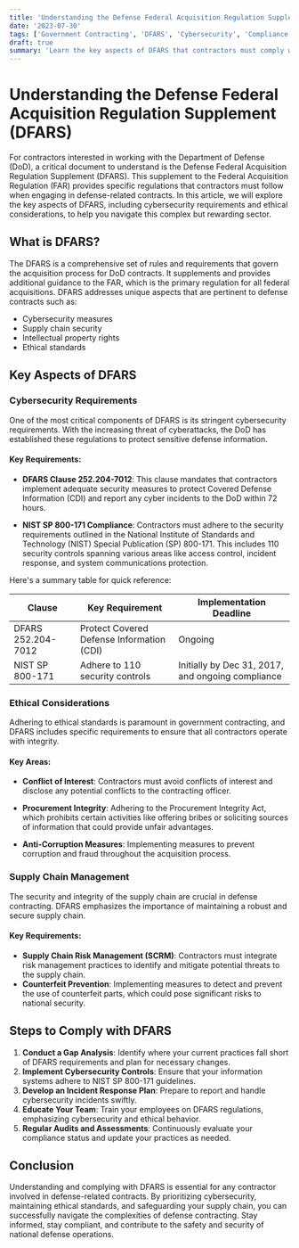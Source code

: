 ```yaml
---
title: 'Understanding the Defense Federal Acquisition Regulation Supplement (DFARS)'
date: '2023-07-30'
tags: ['Government Contracting', 'DFARS', 'Cybersecurity', 'Compliance', 'Defense Contracts', 'Ethical Considerations']
draft: true
summary: 'Learn the key aspects of DFARS that contractors must comply with when working on defense-related contracts, including cybersecurity requirements and ethical considerations.'
---
```


# Understanding the Defense Federal Acquisition Regulation Supplement (DFARS)

For contractors interested in working with the Department of Defense (DoD), a critical document to understand is the Defense Federal Acquisition Regulation Supplement (DFARS). This supplement to the Federal Acquisition Regulation (FAR) provides specific regulations that contractors must follow when engaging in defense-related contracts. In this article, we will explore the key aspects of DFARS, including cybersecurity requirements and ethical considerations, to help you navigate this complex but rewarding sector.

## What is DFARS?

The DFARS is a comprehensive set of rules and requirements that govern the acquisition process for DoD contracts. It supplements and provides additional guidance to the FAR, which is the primary regulation for all federal acquisitions. DFARS addresses unique aspects that are pertinent to defense contracts such as:

- Cybersecurity measures
- Supply chain security
- Intellectual property rights
- Ethical standards

## Key Aspects of DFARS

### Cybersecurity Requirements

One of the most critical components of DFARS is its stringent cybersecurity requirements. With the increasing threat of cyberattacks, the DoD has established these regulations to protect sensitive defense information.

#### Key Requirements:

- **DFARS Clause 252.204-7012**: This clause mandates that contractors implement adequate security measures to protect Covered Defense Information (CDI) and report any cyber incidents to the DoD within 72 hours.

- **NIST SP 800-171 Compliance**: Contractors must adhere to the security requirements outlined in the National Institute of Standards and Technology (NIST) Special Publication (SP) 800-171. This includes 110 security controls spanning various areas like access control, incident response, and system communications protection.

Here's a summary table for quick reference:

| Clause             | Key Requirement                                     | Implementation Deadline |
|--------------------|-----------------------------------------------------|-------------------------|
| DFARS 252.204-7012 | Protect Covered Defense Information (CDI)           | Ongoing                 |
| NIST SP 800-171    | Adhere to 110 security controls                     | Initially by Dec 31, 2017, and ongoing compliance |

### Ethical Considerations

Adhering to ethical standards is paramount in government contracting, and DFARS includes specific requirements to ensure that all contractors operate with integrity.

#### Key Areas:

- **Conflict of Interest**: Contractors must avoid conflicts of interest and disclose any potential conflicts to the contracting officer.

- **Procurement Integrity**: Adhering to the Procurement Integrity Act, which prohibits certain activities like offering bribes or soliciting sources of information that could provide unfair advantages.

- **Anti-Corruption Measures**: Implementing measures to prevent corruption and fraud throughout the acquisition process.

### Supply Chain Management

The security and integrity of the supply chain are crucial in defense contracting. DFARS emphasizes the importance of maintaining a robust and secure supply chain.

#### Key Requirements:

- **Supply Chain Risk Management (SCRM)**: Contractors must integrate risk management practices to identify and mitigate potential threats to the supply chain.
- **Counterfeit Prevention**: Implementing measures to detect and prevent the use of counterfeit parts, which could pose significant risks to national security.

## Steps to Comply with DFARS

1. **Conduct a Gap Analysis**: Identify where your current practices fall short of DFARS requirements and plan for necessary changes.
2. **Implement Cybersecurity Controls**: Ensure that your information systems adhere to NIST SP 800-171 guidelines.
3. **Develop an Incident Response Plan**: Prepare to report and handle cybersecurity incidents swiftly.
4. **Educate Your Team**: Train your employees on DFARS regulations, emphasizing cybersecurity and ethical behavior.
5. **Regular Audits and Assessments**: Continuously evaluate your compliance status and update your practices as needed.

## Conclusion

Understanding and complying with DFARS is essential for any contractor involved in defense-related contracts. By prioritizing cybersecurity, maintaining ethical standards, and safeguarding your supply chain, you can successfully navigate the complexities of defense contracting. Stay informed, stay compliant, and contribute to the safety and security of national defense operations.
```
